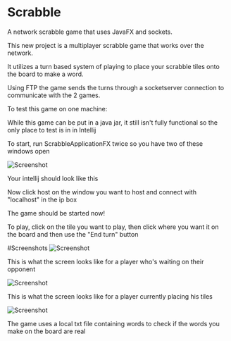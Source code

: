 # Scrabble
A network scrabble game that uses JavaFX and sockets.

This new project is a multiplayer scrabble game that works over the network.

It utilizes a turn based system of playing to place your scrabble tiles onto the board to make a word.

Using FTP the game sends the turns through a socketserver connection to communicate with the 2 games.

To test this game on one machine:

While this game can be put in a java jar, it still isn't fully functional so the only place to test is in in Intellij

To start, run ScrabbleApplicationFX twice so you have two of these windows open

![Screenshot](http://i.imgur.com/jxPScN0.png)

Your intellij should look like this

Now click host on the window you want to host and connect with "localhost" in the ip box

The game should be started now!

To play, click on the tile you want to play, then click where you want it on the board and then use the "End turn" button

#Screenshots
![Screenshot](http://i.imgur.com/bmOt6Sr.png)

This is what the screen looks like for a player who's waiting on their opponent

![Screenshot](http://i.imgur.com/g3a80M5.png)

This is what the screen looks like for a player currently placing his tiles

![Screenshot](http://i.imgur.com/juzWEBn.png)

The game uses a local txt file containing words to check if the words you make on the board are real


